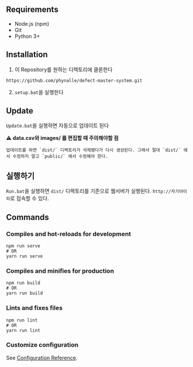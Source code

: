 ## Requirements
- Node.js (npm)
- Git
- Python 3+


## Installation
1. 이 Repository를 원하는 디렉토리에 클론한다
```
https://github.com/phynalle/defect-master-system.git
```
2. `setup.bat`을 실행한다

## Update
`Update.bat`을 실행하면 자동으로 업데이트 된다

:warning: **data.csv와 images/ 를 편집할 때 주의해야할 점**
```
업데이트를 하면 `dist/` 디렉토리가 삭제됐다가 다시 생성된다. 그래서 절대 `dist/` 에서 수정하지 말고 `public/` 에서 수정해야 한다.
```

## 실행하기
`Run.bat`을 실행하면 `dist/` 디렉토리를 기준으로 웹서버가 실행된다.
`http://자기아이피`로 접속할 수 있다.

## Commands
### Compiles and hot-reloads for development
```
npm run serve
# OR
yarn run serve
```

### Compiles and minifies for production
```
npm run build
# OR
yarn run build
```

### Lints and fixes files
```
npm run lint
# OR
yarn run lint
```

### Customize configuration
See [Configuration Reference](https://cli.vuejs.org/config/).
